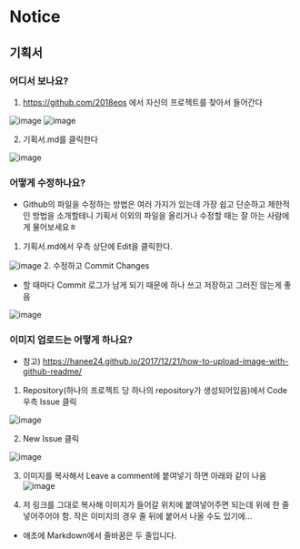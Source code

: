 # Notice

## 기획서
### 어디서 보나요?
1. https://github.com/2018eos 에서 자신의 프로젝트를 찾아서 들어간다

  ![image](https://user-images.githubusercontent.com/37801405/42258371-541d0660-7f96-11e8-8a5d-5e59566147e9.png)
  ![image](https://user-images.githubusercontent.com/37801405/42258417-9f11b724-7f96-11e8-80fb-40e4c05696d0.png)

2. 기획서.md를 클릭한다

  ![image](https://user-images.githubusercontent.com/37801405/42258436-b710089e-7f96-11e8-8883-9bec090b3078.png)

### 어떻게 수정하나요?
- Github의 파일을 수정하는 방법은 여러 가지가 있는데 가장 쉽고 단순하고 제한적인 방법을 소개할테니 기획서 이외의 파일을 올리거나 수정할 때는 잘 아는 사람에게 물어보세요ㅎ
1. 기획서.md에서 우측 상단에 Edit을 클릭한다.

  ![image](https://user-images.githubusercontent.com/37801405/42258479-f7cbc256-7f96-11e8-9b4f-013fde43344c.png)
2. 수정하고 Commit Changes
* 할 때마다 Commit 로그가 남게 되기 때문에 하나 쓰고 저장하고 그러진 않는게 좋음

![image](https://user-images.githubusercontent.com/37801405/42258552-44d7b15e-7f97-11e8-9fc6-a8e242d2b20c.png)

### 이미지 업로드는 어떻게 하나요?
- 참고) https://hanee24.github.io/2017/12/21/how-to-upload-image-with-github-readme/
1. Repository(하나의 프로젝트 당 하나의 repository가 생성되어있음)에서 Code 우측 Issue 클릭

  ![image](https://user-images.githubusercontent.com/37801405/42258631-b43b2bd4-7f97-11e8-9d61-db2713d9b79f.png)

2. New Issue 클릭

  ![image](https://user-images.githubusercontent.com/37801405/42258693-f668fedc-7f97-11e8-966e-9378f35ecb94.png)

3. 이미지를 복사해서 Leave a comment에 붙여넣기 하면 아래와 같이 나옴
  ![image](https://user-images.githubusercontent.com/37801405/42258699-fb881f38-7f97-11e8-9dac-4f9c0a0a9e40.png)

4. 저 링크를 그대로 복사해 이미지가 들어갈 위치에 붙여넣어주면 되는데 위에 한 줄 넣어주어야 함. 작은 이미지의 경우 줄 뒤에 붙어서 나올 수도 있기에...
* 애초에 Markdown에서 줄바꿈은 두 줄입니다.
